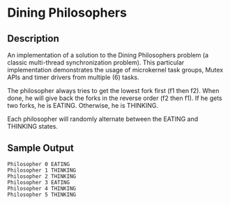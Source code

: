 # Dining Philosophers

## Description

An implementation of a solution to the Dining Philosophers problem
(a classic multi-thread synchronization problem).  This particular
implementation demonstrates the usage of microkernel task groups,
Mutex APIs and timer drivers from multiple (6) tasks.

The philosopher always tries to get the lowest fork first (f1 then f2).
When done, he will give back the forks in the reverse order (f2 then f1).
If he gets two forks, he is EATING.  Otherwise, he is THINKING.

Each philosopher will randomly alternate between the EATING and THINKING
states.

## Sample Output

```
Philosopher 0 EATING
Philosopher 1 THINKING
Philosopher 2 THINKING
Philosopher 3 EATING
Philosopher 4 THINKING
Philosopher 5 THINKING
```

